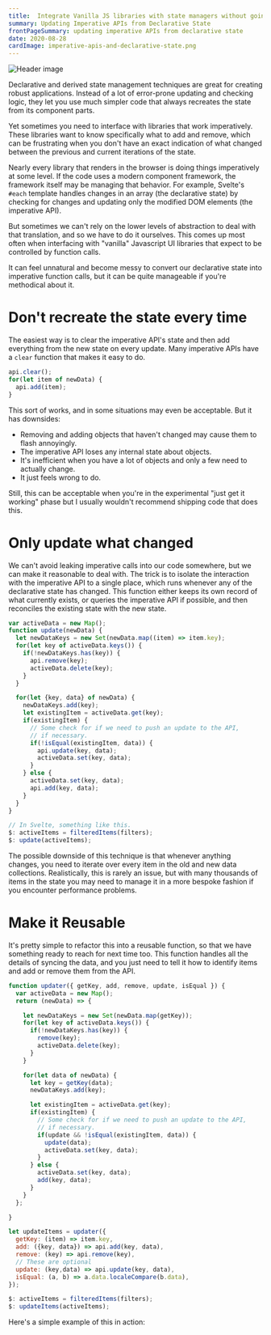 ```yaml
---
title:  Integrate Vanilla JS libraries with state managers without going crazy
summary: Updating Imperative APIs from Declarative State
frontPageSummary: updating imperative APIs from declarative state
date: 2020-08-28
cardImage: imperative-apis-and-declarative-state.png
---
```


![Header image](/images/imperative-apis-and-declarative-state.png)

Declarative and derived state management techniques are great for creating robust applications. Instead of a lot of error-prone updating and checking logic, they let you use much simpler code that always recreates the state from its component parts.

Yet sometimes you need to interface with libraries that work imperatively. These libraries want to know specifically what to add and remove, which can be frustrating when you don't have an exact indication of what changed between the previous and current iterations of the state.

Nearly every library that renders in the browser is doing things imperatively at some level. If the code uses a modern component framework, the framework itself may be managing that behavior. For example, Svelte's `#each` template handles changes in an array (the declarative state) by checking for changes and updating only the modified DOM elements (the imperative API).

But sometimes we can't rely on the lower levels of abstraction to deal with that translation, and so we have to do it ourselves. This comes up most often when interfacing with "vanilla" Javascript UI libraries that expect to be controlled by function calls.

It can feel unnatural and become messy to convert our declarative state into imperative function calls, but it can be quite manageable if you're methodical about it.

# Don't recreate the state every time

The easiest way is to clear the imperative API's state and then add everything from the new state on every update. Many imperative APIs have a `clear` function that makes it easy to do.

```javascript
api.clear();
for(let item of newData) {
  api.add(item);
}
```

This sort of works, and in some situations may even be acceptable. But it has downsides:

- Removing and adding objects that haven't changed may cause them to flash annoyingly.
- The imperative API loses any internal state about objects.
- It's inefficient when you have a lot of objects and only a few need to actually change.
- It just feels wrong to do.

Still, this can be acceptable when you're in the experimental "just get it working" phase but I usually wouldn't recommend shipping code that does this.

# Only update what changed

We can't avoid leaking imperative calls into our code somewhere, but we can make it reasonable to deal with.
The trick is to isolate the interaction with the imperative API to a single place, which runs whenever any of the declarative state has changed. This function either keeps its own record of what currently exists, or queries the imperative API if possible, and then reconciles the existing state with the new state.

```javascript
var activeData = new Map();
function update(newData) {
  let newDataKeys = new Set(newData.map((item) => item.key);
  for(let key of activeData.keys()) {
    if(!newDataKeys.has(key)) {
      api.remove(key);
      activeData.delete(key);
    }
  }

  for(let {key, data} of newData) {
    newDataKeys.add(key);
    let existingItem = activeData.get(key);
    if(existingItem) {
      // Some check for if we need to push an update to the API,
      // if necessary.
      if(!isEqual(existingItem, data)) {
        api.update(key, data);
        activeData.set(key, data);
      }
    } else {
      activeData.set(key, data);
      api.add(key, data);
    }
  }
}

// In Svelte, something like this.
$: activeItems = filteredItems(filters);
$: update(activeItems);
```

The possible downside of this technique is that whenever anything changes, you need to iterate over every item in the old and new data collections. Realistically, this is rarely an issue, but with many thousands of items in the state you may need to manage it in a more bespoke fashion if you encounter performance problems.

# Make it Reusable

It's pretty simple to refactor this into a reusable function, so that we have something ready to reach for next time too. This function handles all the details of syncing the data, and you just need to tell it how to identify items and add or remove them from the API.

```javascript
function updater({ getKey, add, remove, update, isEqual }) {
  var activeData = new Map();
  return (newData) => {

    let newDataKeys = new Set(newData.map(getKey));
    for(let key of activeData.keys()) {
      if(!newDataKeys.has(key)) {
        remove(key);
        activeData.delete(key);
      }
    }

    for(let data of newData) {
      let key = getKey(data);
      newDataKeys.add(key);

      let existingItem = activeData.get(key);
      if(existingItem) {
        // Some check for if we need to push an update to the API,
        // if necessary.
        if(update && !isEqual(existingItem, data)) {
          update(data);
          activeData.set(key, data);
        }
      } else {
        activeData.set(key, data);
        add(key, data);
      }
    }
  };

}

let updateItems = updater({
  getKey: (item) => item.key,
  add: ({key, data}) => api.add(key, data),
  remove: (key) => api.remove(key),
  // These are optional
  update: (key,data) => api.update(key, data),
  isEqual: (a, b) => a.data.localeCompare(b.data),
});

$: activeItems = filteredItems(filters);
$: updateItems(activeItems);
```

Here's a simple example of this in action:

<div data-component="Repl" data-prop-id="7df044e9afe947c6bc62cee60f426f73"></div>
